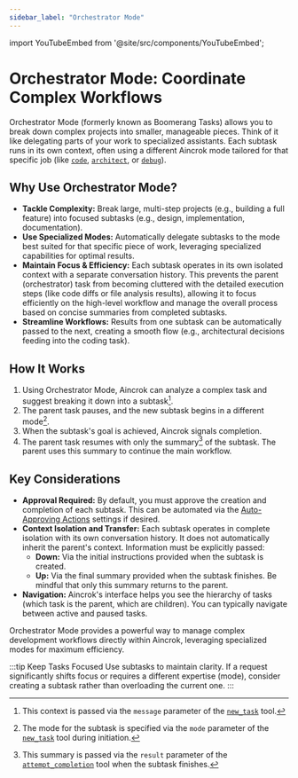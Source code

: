 ```yaml
---
sidebar_label: "Orchestrator Mode"
---
```


import YouTubeEmbed from '@site/src/components/YouTubeEmbed';

# Orchestrator Mode: Coordinate Complex Workflows

Orchestrator Mode (formerly known as Boomerang Tasks) allows you to break down complex projects into smaller, manageable pieces. Think of it like delegating parts of your work to specialized assistants. Each subtask runs in its own context, often using a different Aincrok mode tailored for that specific job (like [`code`](/basic-usage/using-modes#code-mode-default), [`architect`](/basic-usage/using-modes#architect-mode), or [`debug`](/basic-usage/using-modes#debug-mode)).

<YouTubeEmbed
  url="https://www.youtube.com/watch?v=20MmJNeOODo"
  caption="Orchestrator Mode explained and demonstrated"
/>

## Why Use Orchestrator Mode?

- **Tackle Complexity:** Break large, multi-step projects (e.g., building a full feature) into focused subtasks (e.g., design, implementation, documentation).
- **Use Specialized Modes:** Automatically delegate subtasks to the mode best suited for that specific piece of work, leveraging specialized capabilities for optimal results.
- **Maintain Focus & Efficiency:** Each subtask operates in its own isolated context with a separate conversation history. This prevents the parent (orchestrator) task from becoming cluttered with the detailed execution steps (like code diffs or file analysis results), allowing it to focus efficiently on the high-level workflow and manage the overall process based on concise summaries from completed subtasks.
- **Streamline Workflows:** Results from one subtask can be automatically passed to the next, creating a smooth flow (e.g., architectural decisions feeding into the coding task).

## How It Works

1.  Using Orchestrator Mode, Aincrok can analyze a complex task and suggest breaking it down into a subtask[^1].
2.  The parent task pauses, and the new subtask begins in a different mode[^2].
3.  When the subtask's goal is achieved, Aincrok signals completion.
4.  The parent task resumes with only the summary[^3] of the subtask. The parent uses this summary to continue the main workflow.

## Key Considerations

- **Approval Required:** By default, you must approve the creation and completion of each subtask. This can be automated via the [Auto-Approving Actions](/features/auto-approving-actions#subtasks) settings if desired.
- **Context Isolation and Transfer:** Each subtask operates in complete isolation with its own conversation history. It does not automatically inherit the parent's context. Information must be explicitly passed:
    - **Down:** Via the initial instructions provided when the subtask is created.
    - **Up:** Via the final summary provided when the subtask finishes. Be mindful that only this summary returns to the parent.
- **Navigation:** Aincrok's interface helps you see the hierarchy of tasks (which task is the parent, which are children). You can typically navigate between active and paused tasks.

Orchestrator Mode provides a powerful way to manage complex development workflows directly within Aincrok, leveraging specialized modes for maximum efficiency.

:::tip Keep Tasks Focused
Use subtasks to maintain clarity. If a request significantly shifts focus or requires a different expertise (mode), consider creating a subtask rather than overloading the current one.
:::

[^1]: This context is passed via the `message` parameter of the [`new_task`](/features/tools/new-task) tool.

[^2]: The mode for the subtask is specified via the `mode` parameter of the [`new_task`](/features/tools/new-task) tool during initiation.

[^3]: This summary is passed via the `result` parameter of the [`attempt_completion`](/features/tools/attempt-completion) tool when the subtask finishes.
